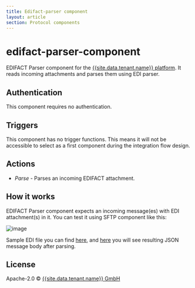 ```yaml
---
title: Edifact-parser component
layout: article
section: Protocol components
---
```


# edifact-parser-component
EDIFACT Parser component for the [{{site.data.tenant.name}} platform](http://www.{{site.data.tenant.name}}). It reads incoming attachments and
parses them using EDI parser.


## Authentication

This component requires no authentication.

## Triggers

This component has no trigger functions. This means it will not be accessible to
select as a first component during the integration flow design.

## Actions

* *Parse* - Parses an incoming EDIFACT attachment.

## How it works

EDIFACT Parser component expects an incoming message(es) with EDI attachment(s) in it. You can test it using SFTP component like this:

![image](https://user-images.githubusercontent.com/56208/29717917-46ad444e-89b1-11e7-8d84-1059f3959472.png)

Sample EDI file you can find [here](https://raw.githubusercontent.com/elasticio/edifact-parser-component/master/samples/INVOICE.edi), and [here](https://github.com/elasticio/edifact-parser-component/blob/master/samples/INVOICE.edi.json) you will see resulting JSON message body after parsing.

## License

Apache-2.0 © [{{site.data.tenant.name}} GmbH](http://{{site.data.tenant.name}})
